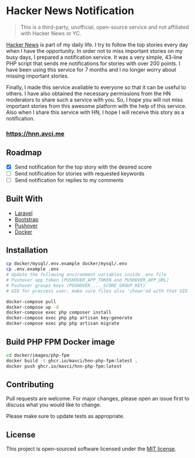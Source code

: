 # Hacker News Notification

> This is a third-party, unofficial, open-source service and not affiliated with Hacker News or YC.

[Hacker News]() is part of my daily life. I try to follow the top stories every day when I have the opportunity. In order not to miss important stories on my busy days, I prepared a notification service. It was a very simple, 43-line PHP script that sends me notifications for stories with over 200 points. I have been using this service for 7 months and I no longer worry about missing important stories.

Finally, I made this service available to everyone so that it can be useful to others. I have also obtained the necessary permissions from the HN moderators to share such a service with you. So, I hope you will not miss important stories from this awesome platform with the help of this service. Also when I share this service with HN, I hope I will receive this story as a notification.

### https://hnn.avci.me

## Roadmap

- [x] Send notification for the top story with the desired score
- [ ] Send notification for stories with requested keywords
- [ ] Send notification for replies to my comments

## Built With

* [Laravel](https://laravel.com/)
* [Bootstrap](https://getbootstrap.com/)
* [Pushover](https://pushover.net/)
* [Docker](https://www.docker.com/)


## Installation

```bash
cp docker/mysql/.env.example docker/mysql/.env
cp .env.example .env
# Update the following environment variables inside .env file
# Pushover app token (PUSHOVER_APP_TOKEN and PUSHOVER_APP_URL)
# Pushover groups keys (PUSHOVER_..._SCORE_GROUP_KEY)
# UID for proccess user, make sure files also 'chown'ed with that UID

docker-compose pull
docker-compose up -d
docker-compose exec php composer install
docker-compose exec php php artisan key:generate
docker-compose exec php php artisan migrate
```

## Build PHP FPM Docker image

```bash
cd docker/images/php-fpm
docker build -t ghcr.io/mavci/hnn-php-fpm:latest .
docker push ghcr.io/mavci/hnn-php-fpm:latest
```

## Contributing
Pull requests are welcome. For major changes, please open an issue first to discuss what you would like to change.

Please make sure to update tests as appropriate.

## License
This project is open-sourced software licensed under the [MIT license](https://choosealicense.com/licenses/mit/).

